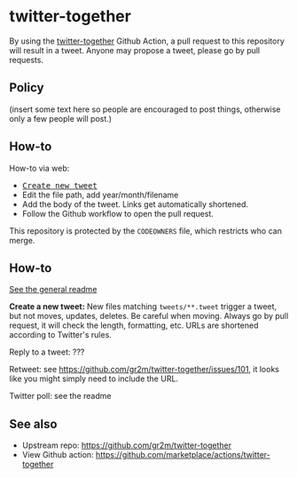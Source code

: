 # twitter-together

By using the
[twitter-together](https://github.com/gr2m/twitter-together) Github
Action, a pull request to this repository will result in a tweet.
Anyone may propose a tweet, please go by pull requests.

## Policy

(insert some text here so people are encouraged to post things,
otherwise only a few people will post.)

## How-to

How-to via web:

* <kbd>[Create new tweet](../../new/master/?filename=tweets/YYYY/MM/<your-path>.tweet)</kbd>
* Edit the file path, add year/month/filename
* Add the body of the tweet.  Links get automatically shortened.
* Follow the Github workflow to open the pull request.

This repository is protected by the `CODEOWNERS` file, which restricts
who can merge.



## How-to

[See the general readme](https://github.com/gr2m/twitter-together/blob/master/tweets/README.md)

**Create a new tweet:** New files matching `tweets/**.tweet` trigger a
tweet, but not moves, updates, deletes.  Be careful when moving.
Always go by pull request, it will check the length, formatting, etc.
URLs are shortened according to Twitter's rules.

Reply to a tweet: ???

Retweet: see https://github.com/gr2m/twitter-together/issues/101, it
looks like you might simply need to include the URL.

Twitter poll: see the readme



## See also

* Upstream repo: https://github.com/gr2m/twitter-together
* View Github action: https://github.com/marketplace/actions/twitter-together
